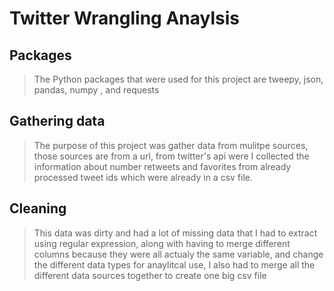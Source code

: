 # Twitter Wrangling Anaylsis
## Packages
> The Python packages that were used for this project are tweepy, json, pandas, numpy , and requests

## Gathering data
> The purpose of this project was gather data from mulitpe sources, those sources are from a url, from twitter's api were I collected the information about number retweets and favorites from already processed tweet ids which were already in a csv file.

## Cleaning 
> This data was dirty and had a lot of missing data that I had to extract using regular expression, along with having to merge different columns because they were all actualy the same variable, and change the different data types for anaylitcal use, I also had to merge all the different data sources together to create one big csv file

